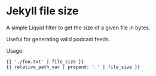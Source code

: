 # Jekyll file size

A simple Liquid filter to get the size of a given file in bytes.

Useful for generating valid podcast feeds.

Usage:

``` liquid
{{ './foo.txt' | file_size }}
{{ relative_path_var | prepend: '.' | file_size }}
```

